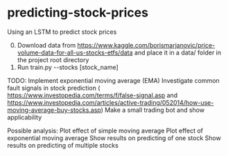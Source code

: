 # predicting-stock-prices
Using an LSTM to predict stock prices

0. Download data from https://www.kaggle.com/borismarjanovic/price-volume-data-for-all-us-stocks-etfs/data and place it in a data/ folder in the project root directory
1. Run train.py --stocks [stock_name]

TODO:
Implement exponential moving average (EMA)
Investigate common fault signals in stock prediction ( https://www.investopedia.com/terms/f/false-signal.asp and https://www.investopedia.com/articles/active-trading/052014/how-use-moving-average-buy-stocks.asp)
Make a small trading bot and show applicability

Possible analysis:
Plot effect of simple moving average
Plot effect of exponential moving average
Show results on predicting of one stock
Show results on predicting of multiple stocks
